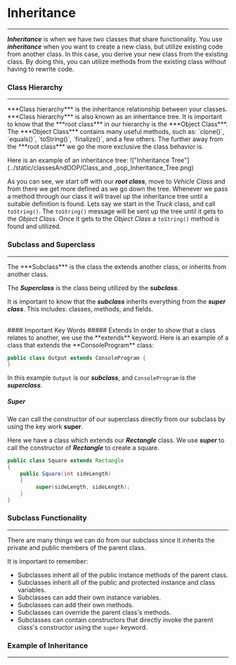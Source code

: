 # Inheritance
<hr>

***Inheritance*** is when we have two classes that share functionality. You use ***inheritance*** when you want to create a new class, but utilize existing code from another class. In this case, you derive your new class from the existing class. By doing this, you can utilize methods from the existing class without having to rewrite code.

### Class Hierarchy
<hr>
***Class hierarchy*** is the inheritance relationship between your classes. ***Class hierarchy*** is also known as an inheritance tree. It is important to know that the ***root class*** in our hierarchy is the ***Object Class***. The ***Object Class*** contains many useful methods, such as: `clone()`, `equals()`, `toString()`, `finalize()`, and a few others. The further away from the ***root class*** we go the more exclusive the class behavior is.

Here is an example of an inheritance tree:
!["Inheritance Tree"](../static/classesAndOOP/Class_and _oop_Inheritance_Tree.png)

As you can see, we start off with our ***root class***, move to *Vehicle Class* and from there we get more defined as we go down the tree. Whenever we pass a method through our class it will travel up the inheritance tree until a suitable definition is found. Lets say we start in the *Truck* class, and call `toString()`. The `toString()` message will be sent up the tree until it gets to the *Object Class*. Once it gets to the *Object Class* a `toString()` method is found and utilized.

### Subclass and Superclass
<hr>
The ***Subclass*** is the class the extends another class, or inherits from another class.
 
The ***Superclass*** is the class being utilized by the ***subclass***.

It is important to know that the ***subclass*** inherits everything from the ***super class***. This includes: classes, methods, and fields. 

<br>
#### Important Key Words
##### Extends
In order to show that a class relates to another, we use the **extends** keyword. Here is an example of a class that extends the **ConsoleProgram** class:

```Java
public class Output extends ConsoleProgram {
}
``` 
In this example `Output` is our ***subclass***, and `ConsoleProgram` is the ***superclass***.

##### Super
We can call the constructor of our superclass directly from our subclass by using the key work **super**.

Here we have a class which extends our ***Rectangle*** class. We use ***super*** to call the constructor of ***Rectangle*** to create a square.
```Java
public class Square extends Rectangle
{
    public Square(int sideLength)
    {
         super(sideLength, sideLength);
    }
}

```

### Subclass Functionality
<hr>

There are many things we can do from our subclass since it inherits the private and public members of the parent class. 
<br>

It is important to remember:

- Subclasses inherit all of the public instance methods of the parent class.
- Subclasses inherit all of the public and protected instance and class variables.
- Subclasses can add their own instance variables.
- Subclasses can add their own methods.
- Subclasses can override the parent class's methods.
- Subclasses can contain constructors that directly invoke the parent class's constructor using the `super` keyword.

### Example of Inheritance
<hr>